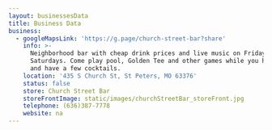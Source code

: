 ```yaml
---
layout: businessesData
title: Business Data
business:
  - googleMapsLink: 'https://g.page/church-street-bar?share'
    info: >-
      Neighborhood bar with cheap drink prices and live music on Fridays and
      Saturdays. Come play pool, Golden Tee and other games while you hangout
      and have a few cocktails.
    location: '435 S Church St, St Peters, MO 63376'
    status: false
    store: Church Street Bar
    storeFrontImage: static/images/churchStreetBar_storeFront.jpg
    telephone: (636)387-7778
    website: na
---
```


